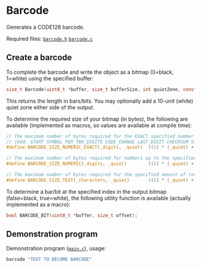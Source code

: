 # Barcode

Generates a CODE128 barcode.  

Required files: [`barcode.h`](barcode.h) [`barcode.c`](barcode.c)


## Create a barcode

To complete the barcode and write the object as a bitmap (0=black, 1=white) using the specified buffer:

```c
size_t Barcode(uint8_t *buffer, size_t bufferSize, int quietZone, const char *text);
```

This returns the length in bars/bits. You may optionally add a 10-unit (white) quiet zone either side of the output.

To determine the required size of your bitmap (in bytes), the following are available (implemented as macros, so values are available at compile time):

```c
// The maximum number of bytes required for the EXACT specified number of digits (strictly 0-9), odd numbers are less efficient
// (Odd: START SYMBOL_PER_TWO_DIGITS CODE_CHANGE LAST_DIGIT CHECKSUM STOP; Even: START SYMBOL_PER_TWO_DIGITS CHECKSUM STOP;)
#define BARCODE_SIZE_NUMERIC_EXACT(_digits, _quiet)  (((2 * (_quiet) + ((3 + ((_digits) / 2) + (((_digits) & 1) ? 2 : 0)) * 11 + 2) + 7) / 8)

// The maximum number of bytes required for numbers up to the specified number of digits (strictly 0-9)
#define BARCODE_SIZE_NUMERIC(_digits, _quiet)        (((2 * (_quiet) + ((3 + ((_digits) / 2) + 2) * 11 + 2) + 7) / 8)

// The maximum number of bytes required for the specified amount of (non-control-character) ASCII text
#define BARCODE_SIZE_TEXT(_characters, _quiet)       (((2 * (_quiet) + (3 + (_characters)) * 11 + 2) + 7) / 8)
```

To determine a bar/bit at the specified index in the output bitmap (false=black, true=white), the following utility function is available (actually implemented as a macro):

```c
bool BARCODE_BIT(uint8_t *buffer, size_t offset);
```

## Demonstration program

Demonstration program ([`main.c`](main.c)), usage:

```bash
barcode "TEXT TO BECOME BARCODE"
```
